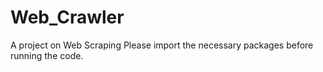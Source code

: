 # Web_Crawler
  A project on Web Scraping
Please import the necessary packages before running the code.
